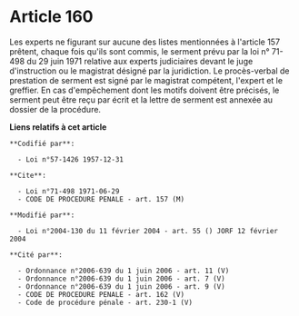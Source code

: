 # Article 160

Les experts ne figurant sur aucune des listes mentionnées à l'article 157 prêtent, chaque fois qu'ils sont commis, le serment
prévu par la loi n° 71-498 du 29 juin 1971 relative aux experts judiciaires devant le juge d'instruction ou le magistrat
désigné par la juridiction. Le procès-verbal de prestation de serment est signé par le magistrat compétent, l'expert et le
greffier. En cas d'empêchement dont les motifs doivent être précisés, le serment peut être reçu par écrit et la lettre de
serment est annexée au dossier de la procédure.

**Liens relatifs à cet article**

	**Codifié par**:

	  - Loi n°57-1426 1957-12-31

	**Cite**:

	  - Loi n°71-498 1971-06-29
	  - CODE DE PROCEDURE PENALE - art. 157 (M)

	**Modifié par**:

	  - Loi n°2004-130 du 11 février 2004 - art. 55 () JORF 12 février 2004

	**Cité par**:

	  - Ordonnance n°2006-639 du 1 juin 2006 - art. 11 (V)
	  - Ordonnance n°2006-639 du 1 juin 2006 - art. 7 (V)
	  - Ordonnance n°2006-639 du 1 juin 2006 - art. 9 (V)
	  - CODE DE PROCEDURE PENALE - art. 162 (V)
	  - Code de procédure pénale - art. 230-1 (V)
